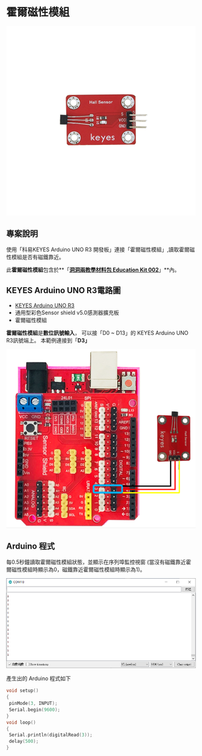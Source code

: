 # 霍爾磁性模組

![](<../../.gitbook/assets/10-Hall Sensor.png>)

## 專案說明

使用「科易KEYES Arduino UNO R3 開發板」連接「霍爾磁性模組」,讀取霍爾磁性模組是否有磁鐵靠近。

此**霍爾磁性模組**包含於**「**[洞洞兩教學材料包 Education Kit 002](https://www.robotkingdom.com.tw/product/rk-education-kit-002/)**」**內。

## KEYES Arduino UNO R3電路圖

* [KEYES Arduino UNO R3](https://www.robotkingdom.com.tw/product/keyes-uno-r3/)
* 通用型彩色Sensor shield v5.0感測器擴充板
* 霍爾磁性模組

**霍爾磁性模組**是**數位訊號輸入**， 可以接「D0 \~ D13」的 KEYES Arduino UNO R3訊號端上。 本範例連接到「**D3」**

![](<../../.gitbook/assets/1 (23) (1) (1) (1) (1).png>)

## Arduino 程式

每0.5秒鐘讀取霍爾磁性模組狀態，並顯示在序列埠監控視窗 (當沒有磁鐵靠近霍爾磁性模組時顯示為0，磁鐵靠近霍爾磁性模組時顯示為1)。

![](<../../.gitbook/assets/2 (3) (2) (2).png>)

產生出的 Arduino 程式如下

```c
void setup()
{
 pinMode(3, INPUT);
 Serial.begin(9600);
}
void loop()
{
 Serial.println(digitalRead(3));
 delay(500);
}
```
